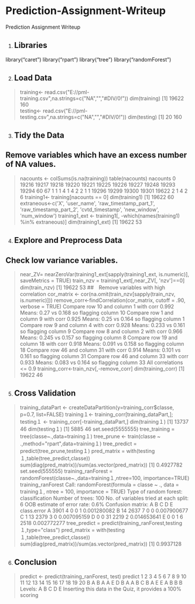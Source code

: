 # Prediction-Assignment-Writeup
Prediction Assignment Writeup
1.	## Libraries

library(“caret”)
library(“rpart”)
library(“tree”)
library(“randomForest”)

2.	## Load Data

> training<- read.csv("E://pml-training.csv",na.strings=c("NA","","#DIV/0!"))
> dim(training)
[1] 19622   160     
> testing<- read.csv("E://pml-testing.csv",na.strings=c("NA","","#DIV/0!"))
> dim(testing)
[1]  20 160

3.	## Tidy the Data

## Remove variables which have an excess number of NA values.

> nacounts <- colSums(is.na(training))
> table(nacounts)
nacounts
    0 19216 19217 19218 19220 19221 19225 19226 19227 19248 19293 19294 
   60    67     1     1     1     4     1     4     2     2     1     1 
19296 19299 19300 19301 19622 
    2     1     4     2     6 
> training1<- training[nacounts == 0]
> dim(training1)
[1] 19622    60
> extraneous<-c('X', 'user_name', 'raw_timestamp_part_1', 'raw_timestamp_part_2', 'cvtd_timestamp', 'new_window', 'num_window')
> training1_ext <- training1[, -which(names(training1) %in% extraneous)]
> dim(training1_ext)
[1] 19622    53

4.	## Explore and Preprocess Data
## Check low variance variables.
> near_ZV= nearZeroVar(training1_ext[sapply(training1_ext, is.numeric)], saveMetrics = TRUE)
> train_nzv = training1_ext[,near_ZV[, 'nzv']==0]
> dim(train_nzv)
[1] 19622    53
##　Remove variables with high correlation
> cor_matrix <- cor(na.omit(train_nzv[sapply(train_nzv, is.numeric)]))
> remove_corr<-findCorrelation(cor_matrix, cutoff = .90, verbose = TRUE)
Compare row 10  and column  1 with corr  0.992 
  Means:  0.27 vs 0.168 so flagging column 10 
Compare row 1  and column  9 with corr  0.925 
  Means:  0.25 vs 0.164 so flagging column 1 
Compare row 9  and column  4 with corr  0.928 
  Means:  0.233 vs 0.161 so flagging column 9 
Compare row 8  and column  2 with corr  0.966 
  Means:  0.245 vs 0.157 so flagging column 8 
Compare row 19  and column  18 with corr  0.918 
  Means:  0.091 vs 0.158 so flagging column 18 
Compare row 46  and column  31 with corr  0.914 
  Means:  0.101 vs 0.161 so flagging column 31 
Compare row 46  and column  33 with corr  0.933 
  Means:  0.083 vs 0.164 so flagging column 33 
All correlations <= 0.9 
> training_corr<-train_nzv[,-remove_corr]
> dim(training_corr)
[1] 19622    46

5.	## Cross Validation

> training_dataPart <- createDataPartition(y=training_corr$classe, p=0.7, list=FALSE)
> training１<- training_corr[training_dataPart,]; testing１ <- training_corr[-training_dataPart,]
> dim(training１)
[1] 13737    46
> dim(testing１)
[1] 5885   46
> set.seed(5555555)
> tree_training = tree(classe~.,data=training１)
> tree_prune <- train(classe ~ .,method="rpart",data=training１)
> tree_predict = predict(tree_prune,testing１)
> pred_matrix = with(testing１,table(tree_predict,classe))
> sum(diag(pred_matrix))/sum(as.vector(pred_matrix))
[1] 0.4927782
> set.seed(555555)
> training_ranForest = randomForest(classe~.,data=training１,ntree=100, importance=TRUE)
> training_ranForest
Call:
 randomForest(formula = classe ~ ., data = training１, ntree = 100,      importance = TRUE) 
               Type of random forest: classification
                     Number of trees: 100
No. of variables tried at each split: 6
        OOB estimate of  error rate: 0.6%
Confusion matrix:
     A    B    C    D    E class.error
A 3901    4    0    0    1 0.001280082
B   14 2637    7    0    0 0.007900677
C    1   13 2379    3    0 0.007095159
D    0    0   31 2219    2 0.014653641
E    0    0    1    6 2518 0.002772277
> tree_predict = predict(training_ranForest,testing１,type="class")
> pred_matrix = with(testing１,table(tree_predict,classe))
> sum(diag(pred_matrix))/sum(as.vector(pred_matrix))
[1] 0.9937128

6.	## Conclusion

> predict <- predict(training_ranForest, test)
> predict 
 1  2  3  4  5  6  7  8  9 10 11 12 13 14 15 16 17 18 19 20 
 B  A  B  A  A  E  D  B  A  A  B  C  B  A  E  E  A  B  B  B 
Levels: A B C D E
Inserting this data in the Quiz, it provides a 100% scoring
